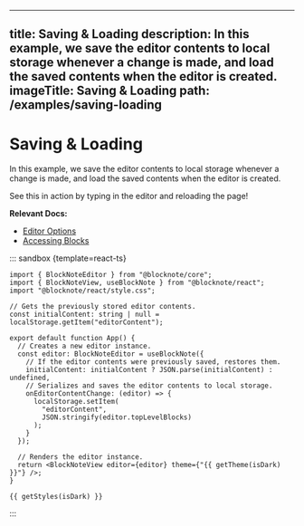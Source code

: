 
---
title: Saving & Loading
description: In this example, we save the editor contents to local storage whenever a change is made, and load the saved contents when the editor is created.
imageTitle: Saving & Loading
path: /examples/saving-loading
---

<script setup>
import { useData } from 'vitepress';
import { getTheme, getStyles } from "../demoUtils";

const { isDark } = useData();
</script>

# Saving & Loading

In this example, we save the editor contents to local storage whenever a change is made, and load the saved contents when the editor is created.

See this in action by typing in the editor and reloading the page!

**Relevant Docs:**

- [Editor Options](/docs/editor#editor-options)
- [Accessing Blocks](/docs/manipulating-blocks#accessing-blocks)

::: sandbox {template=react-ts}

```typescript-vue /App.tsx
import { BlockNoteEditor } from "@blocknote/core";
import { BlockNoteView, useBlockNote } from "@blocknote/react";
import "@blocknote/react/style.css";

// Gets the previously stored editor contents.
const initialContent: string | null = localStorage.getItem("editorContent");

export default function App() {
  // Creates a new editor instance.
  const editor: BlockNoteEditor = useBlockNote({
    // If the editor contents were previously saved, restores them.
    initialContent: initialContent ? JSON.parse(initialContent) : undefined,
    // Serializes and saves the editor contents to local storage.
    onEditorContentChange: (editor) => {
      localStorage.setItem(
        "editorContent",
        JSON.stringify(editor.topLevelBlocks)
      );
    }
  });

  // Renders the editor instance.
  return <BlockNoteView editor={editor} theme={"{{ getTheme(isDark) }}"} />;
}
```

```css-vue /styles.css [hidden]
{{ getStyles(isDark) }}
```

:::